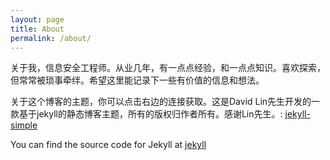```yaml
---
layout: page
title: About
permalink: /about/
---
```


关于我，信息安全工程师。从业几年，有一点点经验，和一点点知识。喜欢探索，但常常被琐事牵绊。希望这里能记录下一些有价值的信息和想法。

关于这个博客的主题，你可以点击右边的连接获取。这是David Lin先生开发的一款基于jekyll的静态博客主题，所有的版权归作者所有。感谢Lin先生。: <data data-icon="ei-sc-github"></data>  [jekyll-simple](https://github.com/wild-flame/jekyll-simple)

You can find the source code for Jekyll at <data data-icon="ei-sc-github"></data>  [jekyll](https://github.com/jekyll/jekyll)
